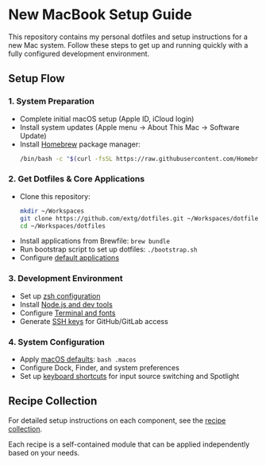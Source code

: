# New MacBook Setup Guide

This repository contains my personal dotfiles and setup instructions for a new Mac system. Follow these steps to get up and running quickly with a fully configured development environment.

## Setup Flow

### 1. System Preparation
- Complete initial macOS setup (Apple ID, iCloud login)
- Install system updates (Apple menu → About This Mac → Software Update)
- Install [Homebrew](https://brew.sh/) package manager:
  ```sh
  /bin/bash -c "$(curl -fsSL https://raw.githubusercontent.com/Homebrew/install/HEAD/install.sh)"
  ```

### 2. Get Dotfiles & Core Applications
- Clone this repository:
  ```sh
  mkdir ~/Workspaces
  git clone https://github.com/extg/dotfiles.git ~/Workspaces/dotfiles
  cd ~/Workspaces/dotfiles
  ```
- Install applications from Brewfile: `brew bundle`
- Run bootstrap script to set up dotfiles: `./bootstrap.sh`
- Configure [default applications](recipes/default-apps-setup.md)

### 3. Development Environment
- Set up [zsh configuration](recipes/zsh-loading-order.md)
- Install [Node.js and dev tools](recipes/dev-environment-setup.md)
- Configure [Terminal and fonts](recipes/dev-environment-setup.md)
- Generate [SSH keys](recipes/ssh-keygen.md) for GitHub/GitLab access

### 4. System Configuration
- Apply [macOS defaults](recipes/macos-defaults.md): `bash .macos`
- Configure Dock, Finder, and system preferences
- Set up [keyboard shortcuts](recipes/macos-defaults.md#keyboard-shortcuts) for input source switching and Spotlight

## Recipe Collection

For detailed setup instructions on each component, see the [recipe collection](recipes/index.md).

Each recipe is a self-contained module that can be applied independently based on your needs.
